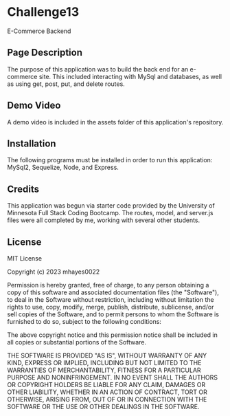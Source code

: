 # Challenge13
E-Commerce Backend

## Page Description

The purpose of this application was to build the back end for an e-commerce site. This included interacting with MySql and databases, as well as using get, post, put, and delete routes.

## Demo Video 

A demo video is included in the assets folder of this application's repository.

## Installation

The following programs must be installed in order to run this application: MySql2, Sequelize, Node, and Express. 

## Credits
This application was begun via starter code provided by the University of Minnesota Full Stack Coding Bootcamp. The routes, model, and server.js files were all completed by me, working with several other students.

## License 

MIT License

Copyright (c) 2023 mhayes0022

Permission is hereby granted, free of charge, to any person obtaining a copy of this software and associated documentation files (the "Software"), to deal in the Software without restriction, including without limitation the rights to use, copy, modify, merge, publish, distribute, sublicense, and/or sell copies of the Software, and to permit persons to whom the Software is furnished to do so, subject to the following conditions:

The above copyright notice and this permission notice shall be included in all copies or substantial portions of the Software.

THE SOFTWARE IS PROVIDED "AS IS", WITHOUT WARRANTY OF ANY KIND, EXPRESS OR IMPLIED, INCLUDING BUT NOT LIMITED TO THE WARRANTIES OF MERCHANTABILITY, FITNESS FOR A PARTICULAR PURPOSE AND NONINFRINGEMENT. IN NO EVENT SHALL THE AUTHORS OR COPYRIGHT HOLDERS BE LIABLE FOR ANY CLAIM, DAMAGES OR OTHER LIABILITY, WHETHER IN AN ACTION OF CONTRACT, TORT OR OTHERWISE, ARISING FROM, OUT OF OR IN CONNECTION WITH THE SOFTWARE OR THE USE OR OTHER DEALINGS IN THE SOFTWARE.
